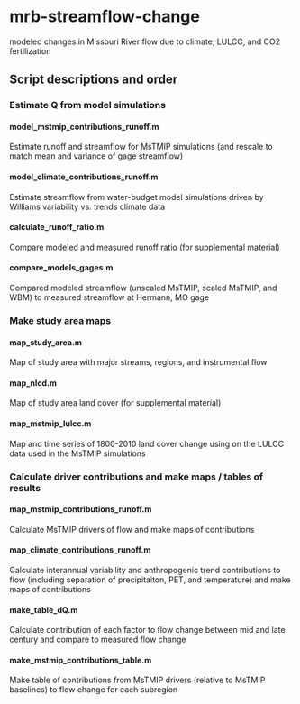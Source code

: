 # mrb-streamflow-change
modeled changes in Missouri River flow due to climate, LULCC, and CO2 fertilization

## Script descriptions and order

### Estimate Q from model simulations

#### model_mstmip_contributions_runoff.m
Estimate runoff and streamflow for MsTMIP simulations (and rescale to match mean and variance of gage streamflow)

#### model_climate_contributions_runoff.m
Estimate streamflow from water-budget model simulations driven by Williams variability vs. trends climate data

#### calculate_runoff_ratio.m
Compare modeled and measured runoff ratio (for supplemental material)

#### compare_models_gages.m
Compared modeled streamflow (unscaled MsTMIP, scaled MsTMIP, and WBM) to measured streamflow at Hermann, MO gage


### Make study area maps

#### map_study_area.m
Map of study area with major streams, regions, and instrumental flow

#### map_nlcd.m
Map of study area land cover (for supplemental material)

#### map_mstmip_lulcc.m
Map and time series of 1800-2010 land cover change using on the LULCC data used in the MsTMIP simulations


### Calculate driver contributions and make maps / tables of results

#### map_mstmip_contributions_runoff.m
Calculate MsTMIP drivers of flow and make maps of contributions

#### map_climate_contributions_runoff.m
Calculate interannual variability and anthropogenic trend contributions to flow (including separation of precipitaiton, PET, and temperature) and make maps of contributions

#### make_table_dQ.m
Calculate contribution of each factor to flow change between mid and late century and compare to measured flow change

#### make_mstmip_contributions_table.m
Make table of contributions from MsTMIP drivers (relative to MsTMIP baselines) to flow change for each subregion

